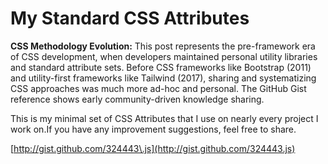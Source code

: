 # My Standard CSS Attributes

<aside class="sidenote">
<strong>CSS Methodology Evolution:</strong> This post represents the pre-framework era of CSS development, when developers maintained personal utility libraries and standard attribute sets. Before CSS frameworks like Bootstrap (2011) and utility-first frameworks like Tailwind (2017), sharing and systematizing CSS approaches was much more ad-hoc and personal. The GitHub Gist reference shows early community-driven knowledge sharing.
</aside>

  This is my minimal set of CSS Attributes that I use on nearly every project I work on.If you have any improvement suggestions, feel free to share. 

 [http://gist.github.com/324443\.js](http://gist.github.com/324443.js)

  